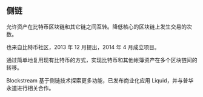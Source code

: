 ## 侧链

允许资产在比特币区块链和其它链之间互转。降低核心的区块链上发生交易的次数。

也来自比特币社区，2013 年 12 月提出，2014 年 4 月成立项目。

通过简单地复用现有比特币的方式，实现比特币和其他帐簿资产在多个区块链间的转移。

Blockstream 基于侧链技术探索更多功能，已发布商业化应用 Liquid，并与普华永道进行相关合作。
